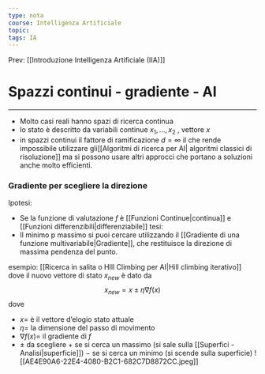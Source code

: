 ```yaml
---
type: nota
course: Intelligenza Artificiale
topic: 
tags: IA
---
```


Prev: [[Introduzione Intelligenza Artificiale (IIA)]]

# Spazzi continui - gradiente - AI
---
- Molto casi reali hanno spazi di ricerca continua
-  lo stato è descritto  da variabili continue $x_1,\dots,x_2$ , vettore $x$
- in spazzi continui il fattore di ramificazione $d= \infty$ il che rende impossibile utilizzare gli[[Algoritmi di ricerca per AI| algoritmi classici di risoluzione]] ma si possono usare altri approcci che portano a soluzioni anche molto efficienti.

### Gradiente per scegliere la direzione
Ipotesi:
- Se la  funzione di valutazione $f$ è [[Funzioni Continue|continua]] e [[Funzioni differenzibili|differenziabile]] 
tesi:
- Il minimo p massimo si puoi cercare utilizzando il [[Gradiente di una funzione multivariabile|Gradiente]], che restituisce la direzione di massima pendenza del punto.

esempio:
[[Ricerca in salita o HIll Climbing per AI|Hill climbing iterativo]] dove  il nuovo vettore di stato $x_{new}$
è dato da $$x_{new}=x \pm \eta\nabla f(x)$$
dove 
- $x =$ è il vettore d’elogio stato attuale
- $\eta=$ la dimensione del passo di movimento
- $\nabla f(x)=$ il gradiente di $f$
- $\pm$ da scegliere $+$ se si cerca un massimo (si sale sulla [[Superfici - Analisi|superficie]]) $-$ se si cerca un minimo (si scende sulla superficie)
![[AE4E90A6-22E4-4080-B2C1-682C7D8872CC.jpeg]]




